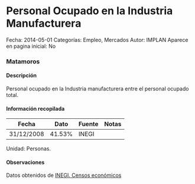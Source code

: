 Personal Ocupado en la Industria Manufacturera
=====

Fecha: 2014-05-01
Categorías: Empleo, Mercados
Autor: IMPLAN
Aparece en pagina inicial: No

### Matamoros

#### Descripción

Personal ocupado en la Industria manufacturera entre el personal ocupado total.

<!-- break -->

#### Información recopilada

<table class="table table-hover table-bordered matriz">
  <thead>
    <tr><th>Fecha</th><th>Dato</th><th>Fuente</th><th>Notas</th></tr>
  </thead>
  <tbody>
    <tr><td class="centrado">31/12/2008</td><td class="derecha">41.53%</td><td>INEGI</td><td></td></tr>
  </tbody>
</table>

Unidad: Personas.

#### Observaciones

Datos obtenidos de [INEGI. Censos económicos](http://www3.inegi.org.mx/sistemas/saic/)
